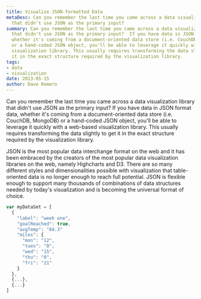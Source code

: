 ```yaml
---
title: Visualize JSON-formatted Data
metaDesc: Can you remember the last time you came across a data visualization library
  that didn't use JSON as the primary input?
summary: Can you remember the last time you came across a data visualization library
  that didn't use JSON as the primary input?  If you have data in JSON format data,
  whether it's coming from a document-oriented data store (i.e. CouchDB, MongoDB)
  or a hand-coded JSON object, you'll be able to leverage it quickly with a web-based
  visualization library. This usually requires transforming the data slightly to get
  it in the exact structure required by the visualization library.
tags:
- data
- visualization
date: 2013-05-15
author: Dave Romero
---
```


Can you remember the last time you came across a data visualization library that didn't use JSON as the primary input?  If you have data in JSON format data, whether it's coming from a document-oriented data store (i.e. CouchDB, MongoDB) or a hand-coded JSON object, you'll be able to leverage it quickly with a web-based visualization library. This usually requires transforming the data slightly to get it in the exact structure required by the visualization library.

JSON is the most popular data interchange format on the web and it has been embraced by the creators of the most popular data visualization libraries on the web, namely Highcharts and D3.  There are so many different styles and dimensionalities possible with visualization that table-oriented data is no longer enough to reach full potential. JSON is flexible enough to support many thousands of combinations of data structures needed by today's visualization and is becoming the universal format of choice.

```js
var myDataSet = [
  {
    "label": "week one",
    "goalReached": true,
    "avgTemp": "84.3"
    "miles": {
      "mon": "12",
      "tues": "0",
      "wed": "15",
      "thu": "0", 
      "fri": "21" 
    } 
  },
  {...},
  {...}
]
```
